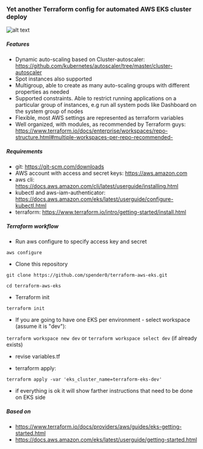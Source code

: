 ### Yet another Terraform config for automated AWS EKS cluster deploy

![alt text](https://github.com/spender0/terraform-aws-eks/raw/master/diagram.jpg)

##### Features
* Dynamic auto-scaling based on Cluster-autoscaler: https://github.com/kubernetes/autoscaler/tree/master/cluster-autoscaler
* Spot instances also supported
* Multigroup, able to create as many auto-scaling groups with different properties as needed
* Supported constraints. Able to restrict running applications on a particular group of instances, e.g run all system pods like Dashboard on the system group of nodes
* Flexible, most AWS settings are represented as terraform variables
* Well organized, with modules, as recommended by Terraform guys: https://www.terraform.io/docs/enterprise/workspaces/repo-structure.html#multiple-workspaces-per-repo-recommended-

##### Requirements
* git: https://git-scm.com/downloads
* AWS account with access and secret keys: https://aws.amazon.com
* aws cli: https://docs.aws.amazon.com/cli/latest/userguide/installing.html
* kubectl and aws-iam-authenticator: https://docs.aws.amazon.com/eks/latest/userguide/configure-kubectl.html
* terraform: https://www.terraform.io/intro/getting-started/install.html

##### Terraform workflow

* Run aws configure to specify access key and secret 

`aws configure`

* Clone this repository

`git clone https://github.com/spender0/terraform-aws-eks.git`

`cd terraform-aws-eks`

* Terraform init 

`terraform init`

* If you are going to have one EKS per environment - select workspace (assume it is "dev"):

`terraform workspace new dev` or 
`terraform workspace select dev` (if already exists)

* revise variables.tf

* terraform apply:

`terraform apply -var 'eks_cluster_name=terraform-eks-dev'`

* if everything is ok it will show farther instructions that need to be done on EKS side

##### Based on
* https://www.terraform.io/docs/providers/aws/guides/eks-getting-started.html
* https://docs.aws.amazon.com/eks/latest/userguide/getting-started.html